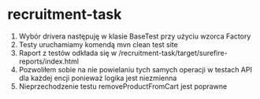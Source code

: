 # recruitment-task

1. Wybór drivera następuję w klasie BaseTest przy użyciu wzorca Factory
2. Testy uruchamiamy komendą mvn clean test site
3. Raport z testów odkłada się w /recruitment-task/target/surefire-reports/index.html
4. Pozwoliłem sobie na nie powielaniu tych samych operacji w testach API dla każdej encji ponieważ logika jest niezmienna
5. Nieprzechodzenie testu removeProductFromCart jest poprawne
